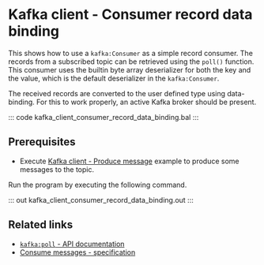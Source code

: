 # Kafka client - Consumer record data binding

This shows how to use a `kafka:Consumer` as a simple record consumer. The records from a subscribed topic can be retrieved using the `poll()` function. This consumer uses the builtin byte array deserializer for both the key and the value, which is the default deserializer in the `kafka:Consumer`.

The received records are converted to the user defined type using data-binding. For this to work properly, an active Kafka broker should be present.

::: code kafka_client_consumer_record_data_binding.bal :::

## Prerequisites
- Execute [Kafka client - Produce message](/learn/by-example/kafka-client-produce-message) example to produce some messages to the topic. 

Run the program by executing the following command.

::: out kafka_client_consumer_record_data_binding.out :::

## Related links
- [`kafka:poll` - API documentation](https://lib.ballerina.io/ballerinax/kafka/3.4.0/clients/Consumer#poll)
- [Consume messages - specification](https://github.com/ballerina-platform/module-ballerinax-kafka/blob/master/docs/spec/spec.md#422-consume-messages)
